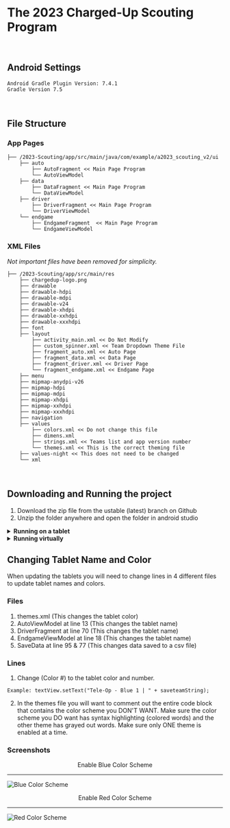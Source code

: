 # The 2023 Charged-Up Scouting Program
&nbsp;
&nbsp;
## Android Settings
```
Android Gradle Plugin Version: 7.4.1
Gradle Version 7.5
```
&nbsp;
## File Structure
### App Pages
```
├── /2023-Scouting/app/src/main/java/com/example/a2023_scouting_v2/ui
    ├── auto
        ├── AutoFragment << Main Page Program
        └── AutoViewModel
    ├── data
        ├── DataFragment << Main Page Program
        └── DataViewModel
    ├── driver
        ├── DriverFragment << Main Page Program
        └── DriverViewModel
    └── endgame
        ├── EndgameFragment  << Main Page Program
        └── EndgameViewModel
```
### XML Files
*Not important files have been removed for simplicity.*
```
├── /2023-Scouting/app/src/main/res
    ├── chargedup-logo.png
    ├── drawable
    ├── drawable-hdpi
    ├── drawable-mdpi
    ├── drawable-v24
    ├── drawable-xhdpi
    ├── drawable-xxhdpi
    ├── drawable-xxxhdpi
    ├── font
    ├── layout
        ├── activity_main.xml << Do Not Modify
        ├── custom_spinner.xml << Team Dropdown Theme File
        ├── fragment_auto.xml << Auto Page
        ├── fragment_data.xml << Data Page
        ├── fragment_driver.xml << Driver Page
        └── fragment_endgame.xml << Endgame Page
    ├── menu
    ├── mipmap-anydpi-v26
    ├── mipmap-hdpi
    ├── mipmap-mdpi
    ├── mipmap-xhdpi
    ├── mipmap-xxhdpi
    ├── mipmap-xxxhdpi
    ├── navigation
    ├── values
        ├── colors.xml << Do not change this file
        ├── dimens.xml
        ├── strings.xml << Teams list and app version number
        └── themes.xml << This is the correct theming file
    ├── values-night << This does not need to be changed
    └── xml
```
&nbsp;
## Downloading and Running the project
1. Download the zip file from the ustable (latest) branch on Github
2. Unzip the folder anywhere and open the folder in android studio

<details>
<summary><strong>Running on a tablet</strong></summary>
&nbsp;

3. Plug in a tablet to the laptop.
4. Wait for the tablet name to appear in the devices dropdown.
5. Click the run button and wait for the app to download and launch on the tablet.
6. Once the app opens on the tablet it's safe to unplug.
7. If you want to debug keep the tablet plugged in and open the run window in IntelliJ.
   &nbsp;
</details>

<details>
<summary><strong>Running virtually</strong></summary>
&nbsp;

3. Open the device manager.
4. Click "Create device".
5. Complete the device configuration.
6. Click the device dropdown and select the newly created virtual device.
7. Run the program.
   &nbsp;
</details>


## Changing Tablet Name and Color
When updating the tablets you will need to change lines in 4 different files to update tablet names and colors.
### Files
1. themes.xml (This changes the tablet color)
2. AutoViewModel at line 13 (This changes the tablet name)
3. DriverFragment at line 70 (This changes the tablet name)
4. EndgameViewModel at line 18 (This changes the tablet name)
5. SaveData at line 95 & 77 (This changes data saved to a csv file)

### Lines

1. Change (Color #) to the tablet color and number.

`Example: textView.setText("Tele-Op - Blue 1 | " + saveteamString);`

2. In the themes file you will want to comment out the entire code block that contains the color scheme you DON'T WANT.
   Make sure the color scheme you DO want has syntax highlighting (colored words) and the other theme has grayed out words.
   Make sure only ONE theme is enabled at a time.

### Screenshots
<center>Enable Blue Color Scheme</center>
<hr/>

![Blue Color Scheme](https://i.imgur.com/kU33Uxc.png)

<center>Enable Red Color Scheme</center>
<hr/>

![Red Color Scheme](https://i.imgur.com/mdJigLx.png)
